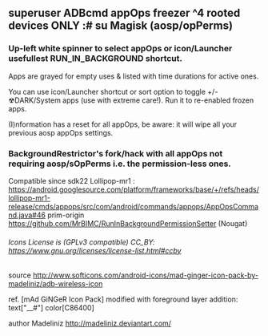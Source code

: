 ## superuser ADBcmd appOps freezer ^4 rooted devices ONLY :# su Magisk (aosp/opPerms)


### Up-left white spinner to select appOps or icon/Launcher usefullest RUN_IN_BACKGROUND shortcut.

Apps are grayed for empty uses & listed with time durations for active ones.

You can use icon/Launcher shortcut or sort option to toggle +/- ☢DARK/System apps (use with extreme care!). Run it to re-enabled frozen apps.

(I)nformation has a reset for all appOps, be aware: it will wipe all your previous aosp appOps settings. 

### BackgroundRestrictor's fork/hack with all appOps not requiring aosp/sOpPerms i.e. the permission-less ones.
Compatible since sdk22 Lollipop-mr1 : https://android.googlesource.com/platform/frameworks/base/+/refs/heads/lollipop-mr1-release/cmds/appops/src/com/android/commands/appops/AppOpsCommand.java#46
prim-origin https://github.com/MrBIMC/RunInBackgroundPermissionSetter (Nougat)


###### Icons License is (GPLv3 compatible) CC_BY: https://www.gnu.org/licenses/license-list.html#ccby

source http://www.softicons.com/android-icons/mad-ginger-icon-pack-by-madeliniz/adb-wireless-icon

ref. [mAd GiNGeR Icon Pack] modified with foreground layer addition: text["__#"] color[C86400]

author Madeliniz http://madeliniz.deviantart.com/


